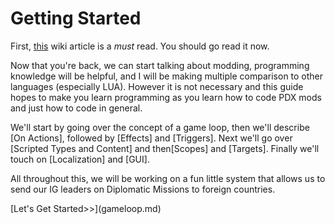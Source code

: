 # Getting Started

First, [this](https://vic3.paradoxwikis.com/Modding) wiki article is a *must* read. You should go read it now.

Now that you're back, we can start talking about modding, programming knowledge will be helpful, and I will be making multiple comparison to other languages (especially LUA). However it is not necessary and this guide hopes to make you learn programming as you learn how to code PDX mods and just how to code in general.

We'll start by going over the concept of a game loop, then we'll describe [On Actions], followed by [Effects] and [Triggers]. Next we'll go over [Scripted Types and Content] and then[Scopes] and [Targets]. Finally we'll touch on [Localization] and [GUI]. 

All throughout this, we will be working on a fun little system that allows us to send our IG leaders on Diplomatic Missions to foreign countries.

<p float="right">[Let's Get Started>>](gameloop.md)</p>